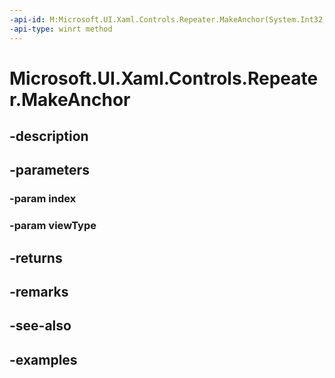 ```yaml
---
-api-id: M:Microsoft.UI.Xaml.Controls.Repeater.MakeAnchor(System.Int32,System.String)
-api-type: winrt method
---
```


<!-- Method syntax.
public UIElement Repeater.MakeAnchor(Int32 index, String viewType)
-->

# Microsoft.UI.Xaml.Controls.Repeater.MakeAnchor

## -description

## -parameters
### -param index

### -param viewType

## -returns

## -remarks

## -see-also

## -examples

